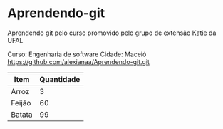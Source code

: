 # Aprendendo-git
Aprendendo git pelo curso promovido pelo grupo de extensão Katie da UFAL

Curso: Engenharia de software
Cidade: Maceió
https://github.com/alexianaa/Aprendendo-git.git

| Item | Quantidade |
| ------------- | ------------- |
| Arroz | 3 |
| Feijão | 60 |
| Batata | 99 |